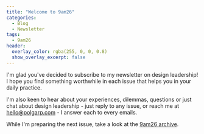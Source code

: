 ```yaml
---
title: "Welcome to 9am26"
categories:
  - Blog
  - Newsletter
tags:
  - 9am26
header:
  overlay_color: rgba(255, 0, 0, 0.8)
  show_overlay_excerpt: false
---
```


I'm glad you've decided to subscribe to my newsletter on design leadership! I hope you find something worthwhile in each issue that helps you in your daily practice. 

I'm also keen to hear about your experiences, dilemmas, questions or just chat about design leadership - just reply to any issue, or reach me at [hello@polgarp.com](mailto:hello@polgarp.com) - I answer each to every emails.

While I'm preparing the next issue, take a look at the [9am26 archive](https://polgarp.com/categories/newsletter/).
